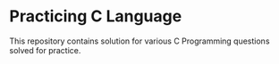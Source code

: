 # Practicing C Language

This repository contains solution for various C Programming questions solved for practice.